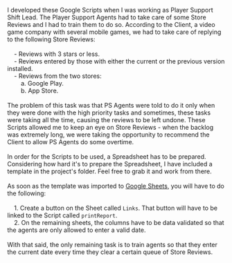I developed these Google Scripts when I was working as Player Support Shift Lead. The Player Support Agents had to take care of some Store Reviews and I had to train them to do so. According to the Client, a video game company with several mobile games, we had to take care of replying to the following Store Reviews:
<br /><br />
&nbsp;&nbsp;&nbsp;&nbsp;- Reviews with 3 stars or less.<br />
&nbsp;&nbsp;&nbsp;&nbsp;- Reviews entered by those with either the current or the previous version installed.<br />
&nbsp;&nbsp;&nbsp;&nbsp;- Reviews from the two stores: <br />
&nbsp;&nbsp;&nbsp;&nbsp;&nbsp;&nbsp;&nbsp;&nbsp;a. Google Play.<br />
&nbsp;&nbsp;&nbsp;&nbsp;&nbsp;&nbsp;&nbsp;&nbsp;b. App Store. 
<br /><br />
The problem of this task was that PS Agents were told to do it only when they were done with the high priority tasks and sometimes, these tasks were taking all the time, causing the reviews to be left undone. These Scripts allowed me to keep an eye on Store Reviews - when the backlog was extremely long, we were taking the opportunity to recommend the Client to allow PS Agents do some overtime.
<br /><br />
In order for the Scripts to be used, a Spreadsheet has to be prepared. Considering how hard it's to prepare the Spreadsheet, I have included a template in the project's folder. Feel free to grab it and work from there.<br /><br />
As soon as the template was imported to <a href="https://docs.google.com/spreadsheets/u/0/" target="_blank" rel="noopener">Google Sheets</a>, you will have to do the following:<br /><br />
&nbsp;&nbsp;&nbsp;&nbsp;1. Create a button on the Sheet called <code>Links</code>. That button will have to be linked to the Script called <code>printReport</code>.<br />
&nbsp;&nbsp;&nbsp;&nbsp;2. On the remaining sheets, the columns have to be data validated so that the agents are only allowed to enter a valid date. <br /><br />
With that said, the only remaining task is to train agents so that they enter the current date every time they clear a certain queue of Store Reviews. 
